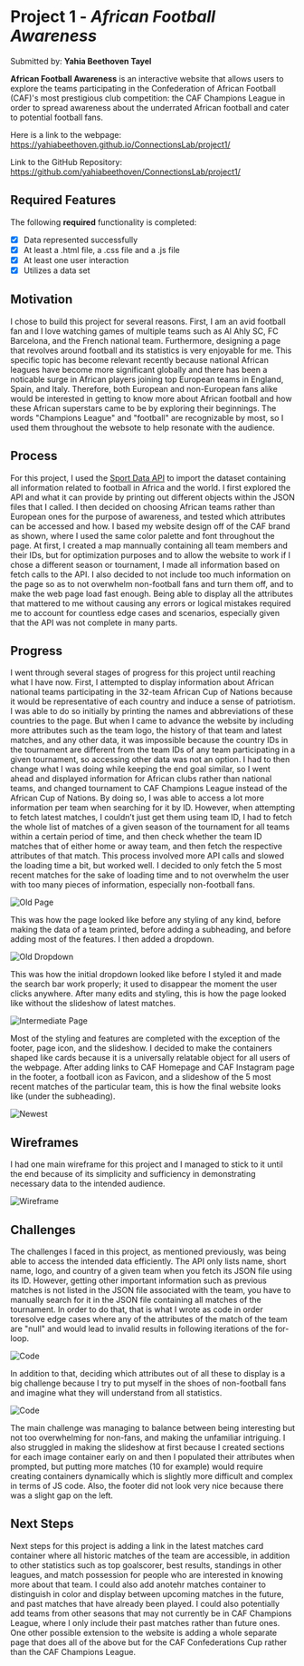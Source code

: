
# Project 1 - *African Football Awareness*

Submitted by: **Yahia Beethoven Tayel**

**African Football Awareness** is an interactive website that allows users to explore the teams participating in the Confederation of African Football (CAF)'s most prestigious club competition: the CAF Champions League in order to spread awareness about the underrated African football and cater to potential football fans.

Here is a link to the webpage: 
https://yahiabeethoven.github.io/ConnectionsLab/project1/

Link to the GitHub Repository: 
https://github.com/yahiabeethoven/ConnectionsLab/project1/

## Required Features

The following **required** functionality is completed:

* [x] Data represented successfully
* [x] At least a .html file, a .css file and a .js file
* [x] At least one user interaction
* [x] Utilizes a data set

## Motivation
I chose to build this project for several reasons. First, I am an avid football fan and I love watching games of multiple teams such as Al Ahly SC, FC Barcelona, and the French national team. Furthermore, designing a page that revolves around football and its statistics is very enjoyable for me. This specific topic has become relevant recently because national African leagues have become more significant globally and there has been a noticable surge in African players joining top European teams in England, Spain, and Italy. Therefore, both European and non-European fans alike would be interested in getting to know more about African football and how these African superstars came to be by exploring their beginnings. The words "Champions League" and "football" are recognizable by most, so I used them throughout the websote to help resonate with the audience.

## Process
For this project, I used the <a href="https://app.sportdataapi.com/">Sport Data API</a> to import the dataset containing all information related to football in Africa and the world. I first explored the API and what it can provide by printing out different objects within the JSON files that I called. I then decided on choosing African teams rather than European ones for the purpose of awareness, and tested which attributes can be accessed and how. I based my website design off of the CAF brand as shown, where I used the same color palette and font throughout the page. At first, I created a map mannually containing all team members and their IDs, but for optimization purposes and to allow the website to work if I chose a different season or tournament, I made all information based on fetch calls to the API. I also decided to not include too much information on the page so as to not overwhelm non-football fans and turn them off, and to make the web page load fast enough. Being able to display all the attributes that mattered to me without causing any errors or logical mistakes required me to account for countless edge cases and scenarios, especially given that the API was not complete in many parts. 

## Progress
I went through several stages of progress for this project until reaching what I have now. First, I attempted to display information about African national teams participating in the 32-team African Cup of Nations because it would be representative of each country and induce a sense of patriotism. I was able to do so initially by printing the names and abbreviations of these countries to the page. But when I came to advance the website by including more attributes such as the team logo, the history of that team and latest matches, and any other data, it was impossible because the country IDs in the tournament are different from the team IDs of any team participating in a given tournament, so accessing other data was not an option. I had to then change what I was doing while keeping the end goal similar, so I went ahead and displayed information for African clubs rather than national teams, and changed tournament to CAF Champions League instead of the African Cup of Nations. By doing so, I was able to access a lot more information per team when searching for it by ID. However, when attempting to fetch latest matches, I couldn’t just get them using team ID, I had to fetch the whole list of matches of a given season of the tournament for all teams within a certain period of time, and then check whether the team ID matches that of either home or away team, and then fetch the respective attributes of that match. This process involved more API calls and slowed the loading time a bit, but worked well. I decided to only fetch the 5 most recent matches for the sake of loading time and to not overwhelm the user with too many pieces of information, especially non-football fans.

<img src="./resources/old_page.png" alt="Old Page"/>

This was how the page looked like before any styling of any kind, before making the data of a team printed, before adding a subheading, and before adding most of the features.
I then added a dropdown.

<img src="./resources/old_dropdown.png" alt="Old Dropdown"/>

This was how the initial dropdown looked like before I styled it and made the search bar work properly; it used to disappear the moment the user clicks anywhere.
After many edits and styling, this is how the page looked like without the slideshow of latest matches.

<img src="./resources/page_without_slideshow.png" alt="Intermediate Page"/>

Most of the styling and features are completed with the exception of the footer, page icon, and the slideshow. I decided to make the containers shaped like cards because it is a universally relatable object for all users of the webpage.
After adding links to CAF Homepage and CAF Instagram page in the footer, a football icon as Favicon, and a slideshow of the 5 most recent matches of the particular team, this is how the final website looks like (under the subheading).

<img src="./resources/newest.png" alt="Newest"/>

## Wireframes
I had one main wireframe for this project and I managed to stick to it until the end because of its simplicity and sufficiency in demonstrating necessary data to the intended audience.

<img src="./resources/project1_wireframe.png" alt="Wireframe"/>

## Challenges
The challenges I faced in this project, as mentioned previously, was being able to access the intended data efficiently. The API only lists name, short name, logo, and country of a given team when you fetch its JSON file using its ID. However, getting other important information such as previous matches is not listed in the JSON file associated with the team, you have to manually search for it in the JSON file containing all matches of the tournament. In order to do that, that is what I wrote as code in order toresolve edge cases where any of the attributes of the match of the team are "null" and would lead to invalid results in following iterations of the for-loop.

<img src="./resources/code_snippet.png" alt="Code"/>

In addition to that, deciding which attributes out of all these to display is a big challenge because I try to put myself in the shoes of non-football fans and imagine what they will understand from all statistics. 

<img src="./resources/json_sc.png" alt="Code"/>

The main challenge was managing to balance between being interesting but not too overwhelming for non-fans, and making the unfamiliar intriguing. I also struggled in making the slideshow at first because I created sections for each image container early on and then I populated their attributes when prompted, but putting more matches (10 for example) would require creating containers dynamically which is slightly more difficult and complex in terms of JS code. Also, the footer did not look very nice because there was a slight gap on the left. 

## Next Steps
Next steps for this project is adding a link in the latest matches card container where all historic matches of the team are accessible, in addition to other statistics such as top goalscorer, best results, standings in other leagues, and match possession for people who are interested in knowing more about that team. I could also add anotehr matches container to distinguish in color and display between upcoming matches in the future, and past matches that have already been played. I could also potentially add teams from other seasons that may not currently be in CAF Champions League, where I only include their past matches rather than future ones. One other possible extension to the website is adding a whole separate page that does all of the above but for the CAF Confederations Cup rather than the CAF Champions League.

